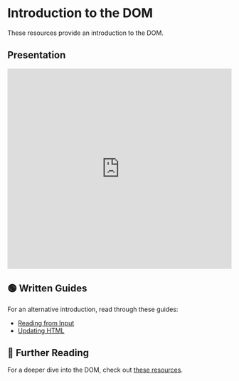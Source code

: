 # Introduction to the DOM
These resources provide an introduction to the DOM.

## Presentation
<iframe src='https://view.officeapps.live.com/op/embed.aspx?src=https://hylandtechoutreach.github.io/webskillup/Lesson07DomManipulation/DomManipulation.pptx' width='100%' height='450px' frameborder='0'></iframe>

## 🟢 Written Guides
For an alternative introduction, read through these guides:

- [Reading from Input](DomManipulationReadFromInput.md)
- [Updating HTML](DomManipulationUpdateHtml.md)

## 🔷 Further Reading
For a deeper dive into the DOM, check out [these resources](DomReading.md).
